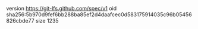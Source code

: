 version https://git-lfs.github.com/spec/v1
oid sha256:5b970d9fef6bb288ba85ef2d4daafcec0d583175914035c96b05456826cbde77
size 1235
